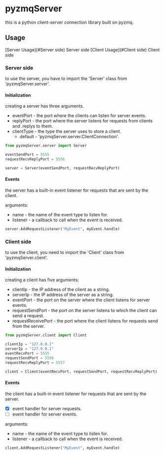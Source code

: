 # pyzmqServer
this is a python client-server connection library built on pyzmq.
## Usage

[Server Usage](#Server side) 
    Server side<a name="Server side"></a>
[Client Usage](#Client side) 
    Client side<a name="Client side"></a>
### Server side
to use the server, you have to import the 'Server' class from 'pyzmqServer.server'.

#### Initialization

creating a server has three arguments.
* eventPort - the port where the clients can listen for server events.
* replyPort - the port where the server listens for requests from clients and .replys to them.
* clientType - the type the server uses to store a client.
    - default - 'pyzmqServer.server.ClientConnection'.
``` python
from pyzmqServer.server import Server

eventSendPort = 5555
requestRecvReplyPort = 5556

server = Server(eventSendPort, requestRecvReplyPort)
```
#### Events
the server has a built-in event listener for requests that are sent by the client.

 arguments:
 * name - the name of the event type to listen for.
 * listener - a callback to call when the event is received.
 ```python
server.AddRequestListener("MyEvent", myEvent.handle)
 ```
### Client side
to use the client, you need to import the 'Client' class from 'pyzmqServer.client'.
#### Initialization
creating a client has five arguments:
* clientIp - the IP address of the client as a string.
* serverIp - the IP address of the server as a string.
* eventPort - the port on the server where the client listens for server events.
* requestSendPort - the port on the server listens to which the client can send a request.
* requestReceivePort - the port where the client listens for requests send from the server.
``` python
from pyzmqServer.client import Client

clientIp = "127.0.0.1"
serverIp = "127.0.0.1"
eventRecvPort = 5555
requestSendPort = 5556
requestRecvReplyPort = 5557

client = Client(eventRecvPort, requestSendPort, requestRecvReplyPort)
```

#### Events
the client has a built-in event listener for requests that are sent by the server.
 - [x] event handler for server requests.
 - [ ] event handler for server events.

 arguments:
 * name - the name of the event type to listen for.
 * listener - a callback to call when the event is received.
 ```python
client.AddRequestListener("MyEvent", myEvent.handle)
 ```
